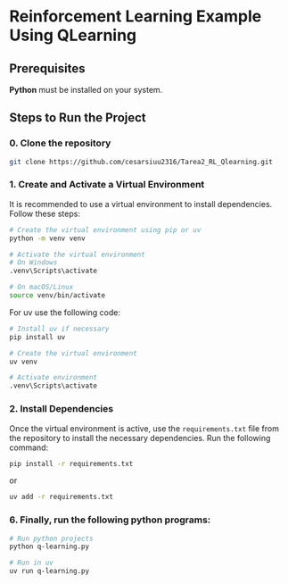 # **Reinforcement Learning Example Using QLearning**

## **Prerequisites**
**Python** must be installed on your system.

## **Steps to Run the Project**

### 0. Clone the repository

```bash
git clone https://github.com/cesarsiuu2316/Tarea2_RL_Qlearning.git
```

### 1. Create and Activate a Virtual Environment
It is recommended to use a virtual environment to install dependencies. Follow these steps:

```bash
# Create the virtual environment using pip or uv
python -m venv venv

# Activate the virtual environment
# On Windows
.venv\Scripts\activate

# On macOS/Linux
source venv/bin/activate
```

For uv use the following code:
```bash
# Install uv if necessary
pip install uv

# Create the virtual environment
uv venv

# Activate environment
.venv\Scripts\activate
```

### 2. **Install Dependencies**
Once the virtual environment is active, use the `requirements.txt` file from the repository to install the necessary dependencies. Run the following command:

```bash
pip install -r requirements.txt
```
or
```bash
uv add -r requirements.txt
```

### 6. Finally, run the following python programs:

```bash
# Run python projects
python q-learning.py

# Run in uv
uv run q-learning.py
```